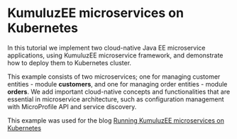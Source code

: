 # KumuluzEE microservices on Kubernetes

In this tutorial we implement two cloud-native Java EE microservice applications, using KumuluzEE 
microservice framework, and demonstrate how to deploy them to Kubernetes cluster.

This example consists of two microservices; 
one for managing customer entities - module **customers**, and one for managing order entities - module **orders**. We add important cloud-native 
concepts and functionalities that are essential in microservice architecture, such as configuration management with 
MicroProfile API and service discovery. 

This example was used for the blog [Running KumuluzEE microservices on Kubernetes](https://blog.kumuluz.com/kumuluzee/kubernetes/2017/12/03/kumuluzee-microservices-on-kubernetes_part1)
